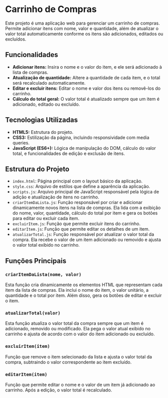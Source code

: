 # Carrinho de Compras

Este projeto é uma aplicação web para gerenciar um carrinho de compras. Permite adicionar itens com nome, valor e quantidade, além de atualizar o valor total automaticamente conforme os itens são adicionados, editados ou excluídos.

## Funcionalidades

- **Adicionar itens:** Insira o nome e o valor do item, e ele será adicionado à lista de compras.
- **Atualização de quantidade:** Altere a quantidade de cada item, e o total será recalculado automaticamente.
- **Editar e excluir itens:** Editar o nome e valor dos itens ou removê-los do carrinho.
- **Cálculo do total geral:** O valor total é atualizado sempre que um item é adicionado, editado ou excluído.

## Tecnologias Utilizadas

- **HTML5:** Estrutura do projeto.
- **CSS3:** Estilização da página, incluindo responsividade com media queries.
- **JavaScript (ES6+):** Lógica de manipulação do DOM, cálculo do valor total, e funcionalidades de edição e exclusão de itens.

## Estrutura do Projeto

- `index.html`: Página principal com o layout básico da aplicação.
- `style.css`: Arquivo de estilos que define a aparência da aplicação.
- `scripts.js`: Arquivo principal de JavaScript responsável pela lógica de adição e atualização de itens no carrinho.
- `criarItemDaLista.js`: Função responsável por criar e adicionar dinamicamente novos itens na lista de compras. Ela lida com a exibição do nome, valor, quantidade, cálculo do total por item e gera os botões para editar ou excluir cada item.
- `excluirItem.js`: Função que permite excluir itens do carrinho.
- `editarItem.js`: Função que permite editar os detalhes de um item.
- `atualizarTotal.js`: Função responsável por atualizar o valor total da compra. Ela recebe o valor de um item adicionado ou removido e ajusta o valor total exibido no carrinho.

## Funções Principais

### `criarItemDaLista(nome, valor)`
Esta função cria dinamicamente os elementos HTML que representam cada item da lista de compras. Ela inclui o nome do item, o valor unitário, a quantidade e o total por item. Além disso, gera os botões de editar e excluir o item.

### `atualizarTotal(valor)`
Esta função atualiza o valor total da compra sempre que um item é adicionado, removido ou modificado. Ela pega o valor atual exibido no carrinho e ajusta de acordo com o valor do item adicionado ou excluído.

### `excluirItem(item)`
Função que remove o item selecionado da lista e ajusta o valor total da compra, subtraindo o valor correspondente ao item excluído.

### `editarItem(item)`
Função que permite editar o nome e o valor de um item já adicionado ao carrinho. Após a edição, o valor total é recalculado.
